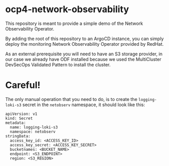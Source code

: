 # ocp4-network-observability
This repository is meant to provide a simple demo of the Network Observability Operator.

By adding the root of this repository to an ArgoCD instance, you can simply deploy the monitoring Network Observability Operator provided by RedHat.

As an external prerequisite you will need to have an S3 storage provider, in our case we already have ODF installed because we used the MultiCluster DevSecOps Validated Pattern to install the cluster.

# Careful!
The only manual operation that you need to do, is to create the ```logging-loki-s3``` secret in the ```netobserv``` namespace, it should look like this:
```
apiVersion: v1
kind: Secret
metadata:
  name: logging-loki-s3
  namespace: netobserv
stringData:
  access_key_id: <ACCESS_KEY_ID>
  access_key_secret: <ACCESS_KEY_SECRET>
  bucketnames: <BUCKET_NAME>
  endpoint: <S3_ENDPOINT>
  region: <S3_REGION>
```
